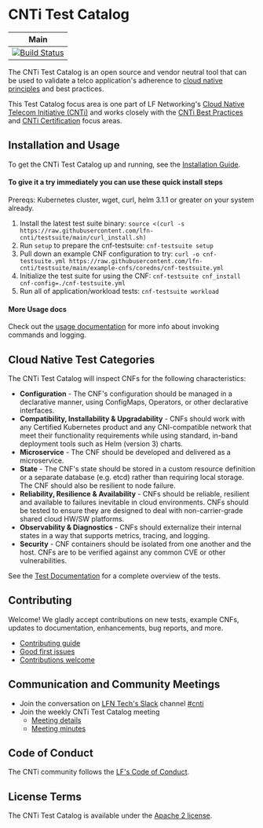 # CNTi Test Catalog

| Main                                                                                                                                        |
| ------------------------------------------------------------------------------------------------------------------------------------------- |
| [![Build Status](https://github.com/lfn-cnti/testsuite/workflows/Crystal%20Specs/badge.svg)](https://github.com/lfn-cnti/testsuite/actions) |

The CNTi Test Catalog is an open source and vendor neutral tool that can be used to validate a telco application's adherence to [cloud native principles](https://networking.cloud-native-principles.org/) and best practices. 

This Test Catalog focus area is one part of LF Networking's [Cloud Native Telecom Initiative (CNTi)](https://wiki.lfnetworking.org/pages/viewpage.action?pageId=113213592) and works closely with the [CNTi Best Practices](https://wiki.lfnetworking.org/display/LN/Best+Practices) and [CNTi Certification](https://wiki.lfnetworking.org/display/LN/Certification) focus areas.

## Installation and Usage

To get the CNTi Test Catalog up and running, see the [Installation Guide](INSTALL.md).

#### To give it a try immediately you can use these quick install steps

Prereqs: Kubernetes cluster, wget, curl, helm 3.1.1 or greater on your system already.

1. Install the latest test suite binary: `source <(curl -s https://raw.githubusercontent.com/lfn-cnti/testsuite/main/curl_install.sh)`
2. Run `setup` to prepare the cnf-testsuite: `cnf-testsuite setup`
3. Pull down an example CNF configuration to try: `curl -o cnf-testsuite.yml https://raw.githubusercontent.com/lfn-cnti/testsuite/main/example-cnfs/coredns/cnf-testsuite.yml`
4. Initialize the test suite for using the CNF: `cnf-testsuite cnf_install cnf-config=./cnf-testsuite.yml`
5. Run all of application/workload tests: `cnf-testsuite workload`

#### More Usage docs

Check out the [usage documentation](USAGE.md) for more info about invoking commands and logging.

## Cloud Native Test Categories

The CNTi Test Catalog will inspect CNFs for the following characteristics:

- **Configuration** - The CNF's configuration should be managed in a declarative manner, using ConfigMaps, Operators, or other declarative interfaces.
- **Compatibility, Installability & Upgradability** - CNFs should work with any Certified Kubernetes product and any CNI-compatible network that meet their functionality requirements while using standard, in-band deployment tools such as Helm (version 3) charts.
- **Microservice** - The CNF should be developed and delivered as a microservice.
- **State** - The CNF's state should be stored in a custom resource definition or a separate database (e.g. etcd) rather than requiring local storage. The CNF should also be resilient to node failure.
- **Reliability, Resilience & Availability** - CNFs should be reliable, resilient and available to failures inevitable in cloud environments. CNFs should be tested to ensure they are designed to deal with non-carrier-grade shared cloud HW/SW platforms.
- **Observability & Diagnostics** - CNFs should externalize their internal states in a way that supports metrics, tracing, and logging.
- **Security** - CNF containers should be isolated from one another and the host. CNFs are to be verified against any common CVE or other vulnerabilities.

See the [Test Documentation](docs/TEST_DOCUMENTATION.md) for a complete overview of the tests.

## Contributing

Welcome! We gladly accept contributions on new tests, example CNFs, updates to documentation, enhancements, bug reports, and more.

- [Contributing guide](CONTRIBUTING.md)
- [Good first issues](https://github.com/lfn-cnti/testsuite/labels/good%20first%20issue)
- [Contributions welcome](https://github.com/lfn-cnti/testsuite/labels/contributions-welcome)

## Communication and Community Meetings

- Join the conversation on [LFN Tech's Slack](https://lfntech.slack.com/) channel [#cnti](https://lfntech.slack.com/archives/C06HQGWK4NL)
- Join the weekly CNTi Test Catalog meeting
  - [Meeting details](https://lf-networking.atlassian.net/wiki/spaces/CNTi/pages/130416641/Cloud+Native+Telecom+Initiative+CNTi#Test-Catalog) 
  - [Meeting minutes](https://docs.google.com/document/d/1yjL079TR0L1q__BRuhREeXfx5MtAmjPzbFZlZUeBsK4/edit)


## Code of Conduct

The CNTi community follows the [LF's Code of Conduct](https://lfprojects.org/policies/code-of-conduct/).

## License Terms

The CNTi Test Catalog is available under the [Apache 2 license](LICENSE.md).
